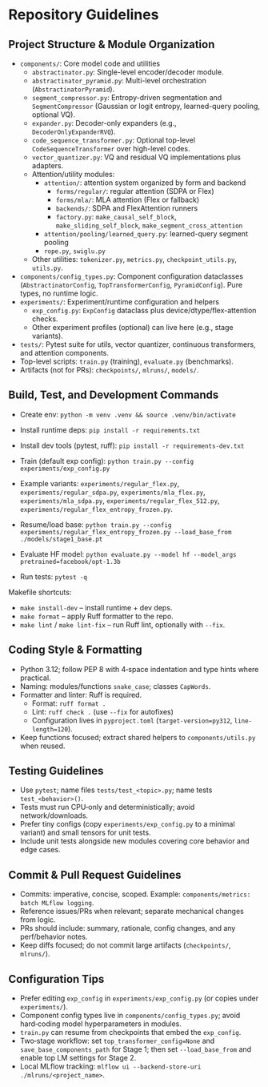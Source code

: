 # Repository Guidelines

## Project Structure & Module Organization
- `components/`: Core model code and utilities
  - `abstractinator.py`: Single-level encoder/decoder module.
  - `abstractinator_pyramid.py`: Multi-level orchestration (`AbstractinatorPyramid`).
  - `segment_compressor.py`: Entropy-driven segmentation and `SegmentCompressor` (Gaussian or logit entropy, learned-query pooling, optional VQ).
  - `expander.py`: Decoder-only expanders (e.g., `DecoderOnlyExpanderRVQ`).
  - `code_sequence_transformer.py`: Optional top-level `CodeSequenceTransformer` over high-level codes.
  - `vector_quantizer.py`: VQ and residual VQ implementations plus adapters.
  - Attention/utility modules:
    - `attention/`: attention system organized by form and backend
      - `forms/regular/`: regular attention (SDPA or Flex)
      - `forms/mla/`: MLA attention (Flex or fallback)
      - `backends/`: SDPA and FlexAttention runners
      - `factory.py`: `make_causal_self_block`, `make_sliding_self_block`, `make_segment_cross_attention`
    - `attention/pooling/learned_query.py`: learned-query segment pooling
    - `rope.py`, `swiglu.py`
  - Other utilities: `tokenizer.py`, `metrics.py`, `checkpoint_utils.py`, `utils.py`.
- `components/config_types.py`: Component configuration dataclasses (`AbstractinatorConfig`, `TopTransformerConfig`, `PyramidConfig`). Pure types, no runtime logic.
- `experiments/`: Experiment/runtime configuration and helpers
  - `exp_config.py`: `ExpConfig` dataclass plus device/dtype/flex-attention checks.
  - Other experiment profiles (optional) can live here (e.g., stage variants).
- `tests/`: Pytest suite for utils, vector quantizer, continuous transformers, and attention components.
- Top-level scripts: `train.py` (training), `evaluate.py` (benchmarks).
- Artifacts (not for PRs): `checkpoints/`, `mlruns/`, `models/`.

## Build, Test, and Development Commands
- Create env: `python -m venv .venv && source .venv/bin/activate`
- Install runtime deps: `pip install -r requirements.txt`
- Install dev tools (pytest, ruff): `pip install -r requirements-dev.txt`
- Train (default exp config): `python train.py --config experiments/exp_config.py`
- Example variants: `experiments/regular_flex.py`, `experiments/regular_sdpa.py`,
  `experiments/mla_flex.py`, `experiments/mla_sdpa.py`, `experiments/regular_flex_512.py`,
  `experiments/regular_flex_entropy_frozen.py`.
- Resume/load base: `python train.py --config experiments/regular_flex_entropy_frozen.py --load_base_from ./models/stage1_base.pt`
- Evaluate HF model: `python evaluate.py --model hf --model_args pretrained=facebook/opt-1.3b`
  
- Run tests: `pytest -q`

Makefile shortcuts:
- `make install-dev` – install runtime + dev deps.
- `make format` – apply Ruff formatter to the repo.
- `make lint` / `make lint-fix` – run Ruff lint, optionally with `--fix`.

## Coding Style & Formatting
- Python 3.12; follow PEP 8 with 4‑space indentation and type hints where practical.
- Naming: modules/functions `snake_case`; classes `CapWords`.
- Formatter and linter: Ruff is required.
  - Format: `ruff format .`
  - Lint: `ruff check .` (use `--fix` for autofixes)
  - Configuration lives in `pyproject.toml` (`target-version=py312`, `line-length=120`).
- Keep functions focused; extract shared helpers to `components/utils.py` when reused.

## Testing Guidelines
- Use `pytest`; name files `tests/test_<topic>.py`; name tests `test_<behavior>()`.
- Tests must run CPU‑only and deterministically; avoid network/downloads.
- Prefer tiny configs (copy `experiments/exp_config.py` to a minimal variant) and small tensors for unit tests.
- Include unit tests alongside new modules covering core behavior and edge cases.

## Commit & Pull Request Guidelines
- Commits: imperative, concise, scoped. Example: `components/metrics: batch MLflow logging`.
- Reference issues/PRs when relevant; separate mechanical changes from logic.
- PRs should include: summary, rationale, config changes, and any perf/behavior notes.
- Keep diffs focused; do not commit large artifacts (`checkpoints/`, `mlruns/`).

## Configuration Tips
- Prefer editing `exp_config` in `experiments/exp_config.py` (or copies under `experiments/`).
- Component config types live in `components/config_types.py`; avoid hard‑coding model hyperparameters in modules.
- `train.py` can resume from checkpoints that embed the `exp_config`.
- Two‑stage workflow: set `top_transformer_config=None` and `save_base_components_path` for Stage 1; then set `--load_base_from` and enable top LM settings for Stage 2.
- Local MLflow tracking: `mlflow ui --backend-store-uri ./mlruns/<project_name>`.
